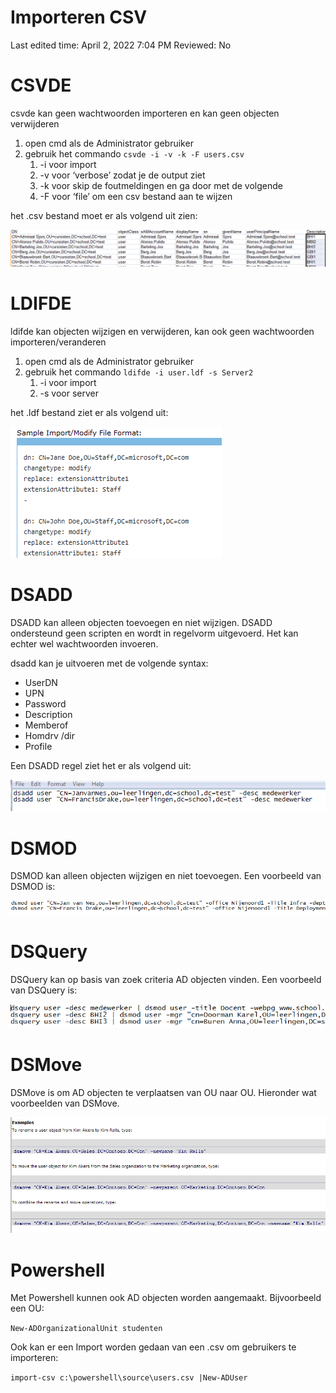 # Importeren CSV

Last edited time: April 2, 2022 7:04 PM
Reviewed: No

# CSVDE

csvde kan geen wachtwoorden importeren en kan geen objecten verwijderen

1. open cmd als de Administrator gebruiker
2. gebruik het commando `csvde -i -v -k -F users.csv`
    1. -i voor import
    2. -v voor ‘verbose’ zodat je de output ziet
    3. -k voor skip de foutmeldingen en ga door met de volgende
    4. -F voor ‘file’ om een csv bestand aan te wijzen

het .csv bestand moet er als volgend uit zien:

![Untitled](Importeren%20CSV%20fc5b322e1c5e46858b10c2e73b47626a/Untitled.png)

# LDIFDE

ldifde kan objecten wijzigen en verwijderen, kan ook geen wachtwoorden importeren/veranderen

1. open cmd als de Administrator gebruiker
2. gebruik het commando `ldifde -i user.ldf -s Server2`
    1. -i voor import
    2. -s voor server
    

het .ldf bestand ziet er als volgend uit:

![Untitled](Importeren%20CSV%20fc5b322e1c5e46858b10c2e73b47626a/Untitled%201.png)

# DSADD

DSADD kan alleen objecten toevoegen en niet wijzigen. DSADD ondersteund geen scripten en wordt in regelvorm uitgevoerd. Het kan echter wel wachtwoorden invoeren.

dsadd kan je uitvoeren met de volgende syntax:

- UserDN
- UPN
- Password
- Description
- Memberof
- Homdrv /dir
- Profile

Een DSADD regel ziet het er als volgend uit:

![Untitled](Importeren%20CSV%20fc5b322e1c5e46858b10c2e73b47626a/Untitled%202.png)

# DSMOD

DSMOD kan alleen objecten wijzigen en niet toevoegen. Een voorbeeld van DSMOD is:

![Untitled](Importeren%20CSV%20fc5b322e1c5e46858b10c2e73b47626a/Untitled%203.png)

# DSQuery

DSQuery kan op basis van zoek criteria AD objecten vinden. Een voorbeeld van DSQuery is:

![Untitled](Importeren%20CSV%20fc5b322e1c5e46858b10c2e73b47626a/Untitled%204.png)

# DSMove

DSMove is om AD objecten te verplaatsen van OU naar OU. Hieronder wat voorbeelden van DSMove.

![Untitled](Importeren%20CSV%20fc5b322e1c5e46858b10c2e73b47626a/Untitled%205.png)

# Powershell

Met Powershell kunnen ook AD objecten worden aangemaakt. Bijvoorbeeld een OU:

`New-ADOrganizationalUnit studenten`

Ook kan er een Import worden gedaan van een .csv om gebruikers te importeren:

`import-csv c:\powershell\source\users.csv |New-ADUser`
